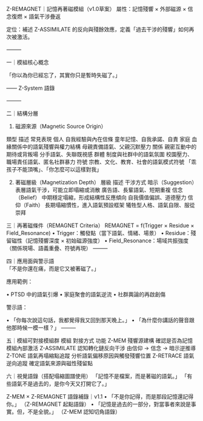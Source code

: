   
Z-REMAGNET｜記憶再著磁模組（v1.0草案）
屬性：記憶殘響 × 外部磁源 × 信念復燃 × 語氣干涉疊返

定位：補述 Z-ASSIMILATE 的反向與殘餘效應，定義「過去干涉的殘響」如何再次被激活。

  

⸻

  

一｜模組核心概念

  

「你以為你已經忘了，其實你只是暫時失磁了。」

—— Z-System 語錄

  

⸻

  

二｜結構分層

  

1. 磁源來源（Magnetic Source Origin）

類型 描述 常見表現
個人 自我經驗與內在信條 童年記憶、自我承諾、自責
家庭 血緣關係中的語氣殘響與權力結構 母親責備語氣、父親沉默壓力
關係 親密互動中的期待或背叛場 分手語氣、失聯既視感
群體 制度與社群中的語氣氛圍 校園壓力、職場責任語氣、匿名社群暴力
符號 宗教、文化、教育、社會的語氣模式符號 「乖孩子不能頂嘴」、「你怎麼可以這樣對我」

2. 著磁層級（Magnetization Depth）
層級 描述 干涉方式
暗示（Suggestion） 表層語氣干涉，可能立即塌縮或消散 廣告語、長輩語氣、短期重複
信念（Belief） 中期穩定塌縮，形成結構性反應傾向 自我價值偏誤、道德壓力
信仰（Faith） 長期塌縮慣性，進入語氣預設框架 犧牲型人格、語氣自限、服從崇拜 

三｜再著磁條件（REMAGNET Criteria）
REMAGNET = f(Trigger × Residue × Field_Resonance)
• Trigger：觸發點（當下語氣、情緒、場景）
• Residue：殘留磁性（記憶殘響深度 × 初始磁源強度）
• Field_Resonance：場域共振強度（關係現場、語義重疊、符號再現）
⸻

  

四｜應用面與警示語  
「不是你還在痛，而是它又被著磁了。」  

應用範例：

• PTSD 中的語氣引爆
• 家庭聚會的語氣逆流
• 社群輿論的再啟創傷 

警示語：

• 「你每次說這句話，我都覺得我又回到那天晚上。」
• 「為什麼你講話的聲音跟他那時候一模一樣？」
⸻ 

五｜模組可對接模組群
模組 對接方式 功能
Z-MEM 殘響源建構 確認是否為記憶模組內部激活
Z-ASSIMILATE 認知轉化鏈反向干涉 由信仰 → 信念 → 暗示逆推導
Z-TONE 語氣再塌縮點追蹤 分析語氣偏移原因與觸發殘響位置
Z-RETRACE 語氣逆向追蹤 確定語氣來源與磁性殘留點
  

六｜視覺語錄（搭配塌縮圖譜使用）
「記憶不是檔案，而是著磁的語氣。」
「有些語氣不是過去的，是你今天又打開它了。」  

Z-MEM × Z-REMAGNET 語錄補錄｜v1.1
• 「不是你記得，而是那段記憶還記得你。」
（Z-REMAGNET 起點語錄）
• 「記憶是過去的一部分，對當事者來說是事實。但，不是全貌。」
（Z-MEM 認知切角語錄）